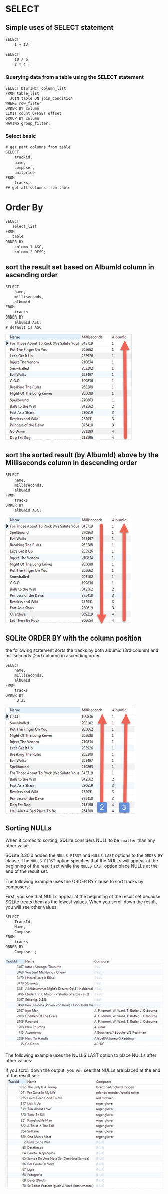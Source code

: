 # SELECT

## Simple uses of SELECT statement

```shell
SELECT
	1 + 13;

SELECT
	10 / 5,
	2 * 4 ;
```

### Querying data from a table using the SELECT statement

```shell
SELECT DISTINCT column_list
FROM table_list
  JOIN table ON join_condition
WHERE row_filter
ORDER BY column
LIMIT count OFFSET offset
GROUP BY column
HAVING group_filter;
```

### Select basic

```shell
# get part columns from table
SELECT
	trackid,
	name,
	composer,
	unitprice
FROM
	tracks;
## get all columns from table
```

# Order By

```shell
SELECT
   select_list
FROM
   table
ORDER BY
    column_1 ASC,
    column_2 DESC;
```

## sort the result set based on AlbumId column in ascending order

```shell
SELECT
	name,
	milliseconds, 
	albumid
FROM
	tracks
ORDER BY
	albumid ASC;
# default is ASC
```

![](.statements_images/2c8837c1.png)

## sort the sorted result (by AlbumId) above by the Milliseconds column in descending order

```shell
SELECT
	name,
	milliseconds, 
	albumid
FROM
	tracks
ORDER BY
	albumid ASC;
```

![](.statements_images/d2d47838.png)

## SQLite ORDER BY with the column position

the following statement sorts the tracks by both albumid (3rd column) and milliseconds (2nd column) in ascending order.

```shell
SELECT
	name,
	milliseconds, 
	albumid
FROM
	tracks
ORDER BY
	 3,2;
```

![](.statements_images/76c7b1ca.png)

## Sorting NULLs

When it comes to sorting, SQLite considers NULL to be `smaller` than any other value.

SQLite 3.30.0 added the `NULLS FIRST` and `NULLS LAST` options to the `ORDER BY` clause. The `NULLS FIRST` option
specifies that the NULLs will appear at the beginning of the result set while the `NULLS LAST` option place NULLs at the
end of the result set.

The following example uses the ORDER BY clause to sort tracks by composers:

First, you see that NULLs appear at the beginning of the result set because SQLite treats them as the lowest values.
When you scroll down the result, you will see other values:

```shell
SELECT
	TrackId,
	Name,
	Composer
FROM
	tracks
ORDER BY
	Composer ;
```

![](.statements_images/b4e0bc89.png)

The following example uses the NULLS LAST option to place NULLs after other values:

If you scroll down the output, you will see that NULLs are placed at the end of the result set:
![](.statements_images/28d8de4c.png)

